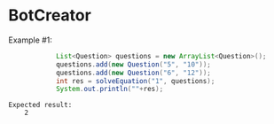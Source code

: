 # BotCreator

Example #1:
```java
            List<Question> questions = new ArrayList<Question>();
            questions.add(new Question("5", "10"));
            questions.add(new Question("6", "12"));
            int res = solveEquation("1", questions);
            System.out.println(""+res);
```
    Expected result:
        2